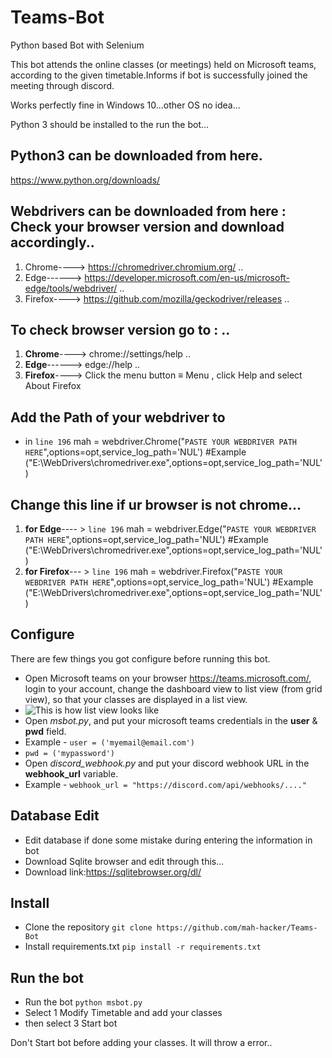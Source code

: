 # Teams-Bot
Python based Bot with Selenium

This bot attends the online classes (or meetings) held on Microsoft teams, according to the given timetable.Informs if bot is successfully joined the
meeting through discord.

Works perfectly fine in Windows 10...other OS no idea...

Python 3 should be installed to the run the bot...

## Python3 can be downloaded from here.
https://www.python.org/downloads/


## Webdrivers can be downloaded from here : Check your browser version and download accordingly..
1. Chrome----> https://chromedriver.chromium.org/ ..
2. Edge------> https://developer.microsoft.com/en-us/microsoft-edge/tools/webdriver/ ..
3. Firefox----> https://github.com/mozilla/geckodriver/releases ..


## To check browser version go to : ..

1. **Chrome**----> chrome://settings/help ..
2. **Edge**------> edge://help ..
3. **Firefox**----> Click the menu button ≡ Menu , click Help and select About Firefox

## Add the Path of your webdriver to
- in `line 196` mah = webdriver.Chrome("`PASTE YOUR WEBDRIVER PATH HERE`",options=opt,service_log_path='NUL') #Example ("E:\WebDrivers\chromedriver.exe",options=opt,service_log_path='NUL')

## Change this line if ur browser is not chrome...
1. **for Edge**---- > `line 196` mah = webdriver.Edge("`PASTE YOUR WEBDRIVER PATH HERE`",options=opt,service_log_path='NUL') #Example ("E:\WebDrivers\chromedriver.exe",options=opt,service_log_path='NUL')
2. **for Firefox**--- > `line 196` mah = webdriver.Firefox("`PASTE YOUR WEBDRIVER PATH HERE`",options=opt,service_log_path='NUL') #Example ("E:\WebDrivers\chromedriver.exe",options=opt,service_log_path='NUL')

## Configure
There are few things you got configure before running this bot.

 - Open Microsoft teams on your browser https://teams.microsoft.com/, login to your account, change the dashboard view to list view (from grid view), so that your classes are displayed in a list view. 
 - ![This is how list view looks like](https://i.imgur.com/KXTl84h.jpg)
 - Open *msbot.py*, and put your microsoft teams credentials in the **user** & **pwd** field. 
 - Example - `user = ('myemail@email.com')`
 - `pwd = ('mypassword')`
 - Open *discord_webhook.py* and put your discord webhook URL in the **webhook_url** variable. 
 - Example - `webhook_url = "https://discord.com/api/webhooks/...."`

## Database Edit

 - Edit database if done some mistake during entering the information in bot
 - Download Sqlite browser and edit through this...
 - Download link:https://sqlitebrowser.org/dl/

## Install

 - Clone the repository `git clone https://github.com/mah-hacker/Teams-Bot`
 - Install requirements.txt `pip install -r requirements.txt`
 
 ## Run the bot
 - Run the bot `python msbot.py`
 - Select 1 Modify Timetable and add your classes
 - then select 3 Start bot

Don't Start bot before adding your classes. It will throw a error..
